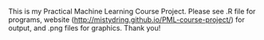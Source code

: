 This is my Practical Machine Learning Course Project. Please see .R file for programs, website (http://mistydring.github.io/PML-course-project/) for output, and .png files for graphics. Thank you!